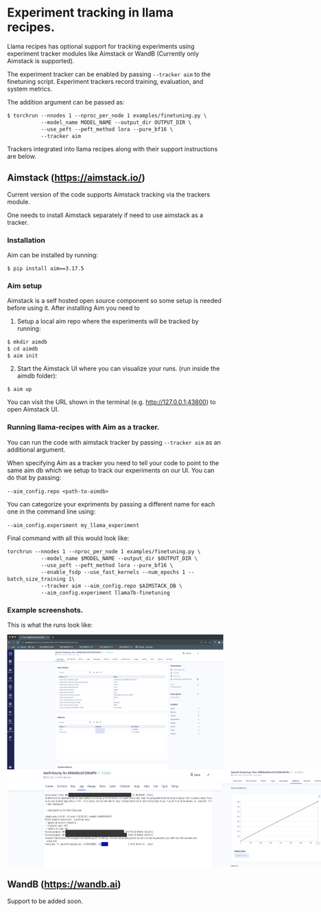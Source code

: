 # Experiment tracking in llama recipes. 

Llama recipes has optional support for tracking experiments using experiment tracker modules like Aimstack or WandB (Currently only Aimstack is supported).

The experiment tracker can be enabled by passing `--tracker aim` to the finetuning script.
Experiment trackers record training, evaluation, and system metrics.

The addition argument can be passed as:

```
$ torchrun --nnodes 1 --nproc_per_node 1 examples/finetuning.py \
           --model_name MODEL_NAME --output_dir OUTPUT_DIR \
           --use_peft --peft_method lora --pure_bf16 \
           --tracker aim
```

Trackers integrated into llama recipes along with their support instructions are below.

## Aimstack (https://aimstack.io/)

Current version of the code supports Aimstack tracking via the trackers module.

One needs to install Aimstack separately if need to use aimstack as a tracker.

### Installation

Aim can be installed by running:

```
$ pip install aim==3.17.5
```

### Aim setup

Aimstack is a self hosted open source component so some setup is needed before using it.
After installing Aim you need to

1. Setup a local aim repo where the experiments will be tracked by running:

```
$ mkdir aimdb
$ cd aimdb
$ aim init
```

2. Start the Aimstack UI where you can visualize your runs. (run inside the aimdb folder):

```
$ aim up
```

You can visit the URL shown in the terminal (e.g. http://127.0.0.1:43800) to open Aimstack UI.

### Running llama-recipes with Aim as a tracker.

You can run the code with aimstack tracker by passing `--tracker aim` as an additional argument.

When specifying Aim as a tracker you need to tell your code to point to the same aim db which we setup
to track our experiments on our UI. You can do that by passing:

`--aim_config.repo <path-to-aimdb>`

You can categorize your expriments by passing a different name for each one in the command line using:

`--aim_config.experiment my_llama_experiment`

Final command with all this would look like:

```
torchrun --nnodes 1 --nproc_per_node 1 examples/finetuning.py \
           --model_name $MODEL_NAME --output_dir $OUTPUT_DIR \
           --use_peft --peft_method lora --pure_bf16 \
           --enable_fsdp --use_fast_kernels --num_epochs 1 --batch_size_training 1\
           --tracker aim --aim_config.repo $AIMSTACK_DB \
           --aim_config.experiment llama7b-finetuning
```

### Example screenshots.

This is what the runs look like: 

<div style="display: flex;">
    <img src="./images/aimstack_example_1.png" alt="Example 1" width="1000" />
</div>
<div style="display: flex;">
    <img src="./images/aimstack_example_2.png" alt="Example 2" width="500" />
    <img src="./images/aimstack_example_3.png" alt="Example 3" width="500" />
</div>

## WandB (https://wandb.ai)

Support to be added soon.